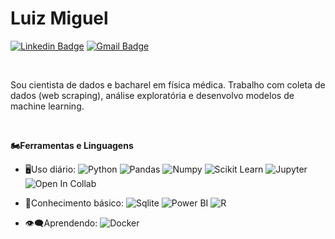 # Luiz Miguel
[![Linkedin Badge](https://img.shields.io/badge/-LinkedIn-blue?style=flat-square&logo=Linkedin&logoColor=white&link=https://www.linkedin.com/in/luiz-miguel-alves-de-oliveira-149375150//)](https://www.linkedin.com/in/luiz-miguel-alves-de-oliveira-149375150/)
[![Gmail Badge](https://img.shields.io/badge/-Gmail-red?style=flat-square&logo=Gmail&logoColor=white&link=luiz.miguel@unesp.br)](luiz.miguel@unesp.br)

<br>

Sou cientista de dados e bacharel em física médica. Trabalho com coleta de dados (web scraping), análise exploratória e desenvolvo modelos de machine learning.

<br>

**🏍Ferramentas e Linguagens**
- 🖥Uso diário:
![Python](https://img.shields.io/badge/-Python-black?style=flat-square&logo=Python)
![Pandas](https://img.shields.io/badge/-Pandas-black?style=flat-square&logo=Pandas)
![Numpy](https://img.shields.io/badge/-Numpy-black?style=flat-square&logo=Numpy)
![Scikit Learn](https://img.shields.io/badge/-Scikit%20Learn-black?style=flat-square&logo=scikit-learn)
![Jupyter](https://img.shields.io/badge/-Jupyter-black?style=flat-square&logo=Jupyter)
![Open In Collab](https://colab.research.google.com/assets/colab-badge.svg)

- 📎Conhecimento básico:
![Sqlite](https://img.shields.io/badge/SQLite-07405E?style=for-the-badge&logo=sqlite&logoColor=white)
![Power BI](https://img.shields.io/badge/-Power%20BI-black?style=plastic&logo=Power-BI)
![R](https://img.shields.io/badge/-R-black?style=flat-square&logo=R)

- 👁‍🗨Aprendendo:
![Docker](https://img.shields.io/badge/-Docker-black?style=flat-square&logo=Docker)

